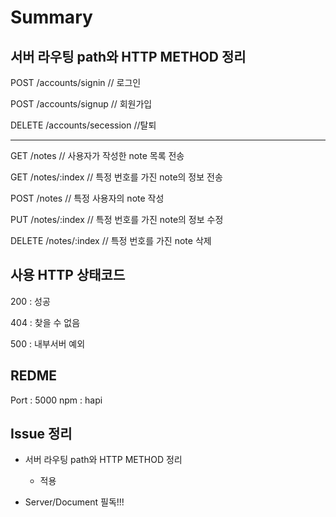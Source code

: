 Summary
=======

서버 라우팅 path와 HTTP METHOD 정리
-----------------------------------

POST /accounts/signin 		// 로그인

POST /accounts/signup 		// 회원가입

DELETE /accounts/secession 	//탈퇴

--------------------

GET /notes 					// 사용자가 작성한 note 목록 전송

GET /notes/:index 			// 특정 번호를 가진 note의 정보 전송

POST /notes 				// 특정 사용자의 note 작성

PUT /notes/:index 			// 특정 번호를 가진 note의 정보 수정

DELETE /notes/:index 		// 특정 번호를 가진 note 삭제


사용 HTTP 상태코드
------------------


200 : 성공

404 : 찾을 수 없음

500 : 내부서버 예외

REDME
-----
Port : 5000
npm : hapi

Issue 정리
----------

* 서버 라우팅 path와 HTTP METHOD 정리
	
	* 적용

* Server/Document 필독!!!
